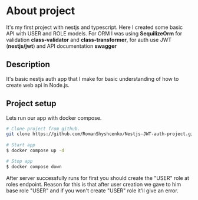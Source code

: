 # About project
It's my first project with nestjs and typescript. Here I created some basic API with USER and ROLE models. For 
ORM I 
was using **SequilizeOrm** for validation **class-validator** and **class-transformer**, for auth use JWT
(**nestjs/jwt**) and API documentation **swagger**

## Description
It's basic nestjs auth app that I make for basic understanding of how to create web api in Node.js. 

## Project setup
Lets run our app with docker compose.
```bash
# Clone project from github.
git clone https://github.com/RomanShyshcenko/Nestjs-JWT-auth-project.git
 
# Start app
$ docker compose up -d

# Stop app
$ docker compose down
```
After server successfully runs for first you should create the "USER" role at roles endpoint. Reason for this is that 
after 
user creation we gave to him base role "USER" and if you won't create "USER" role it'll give an error.
